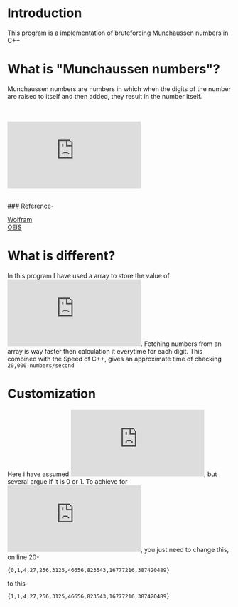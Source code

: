 # Introduction
This program is a implementation of bruteforcing Munchaussen numbers in C++


# What is "Munchaussen numbers"?
Munchaussen numbers are numbers in which when the digits of the number are raised to itself and then added, they result in the number itself.

<br><br>
![equation](https://latex.codecogs.com/svg.latex?%5Ccolor%7BTeal%7D3435%3D3%5E3&plus;4%5E4&plus;3%5E3&plus;5%5E5)

<br>
### Reference-

[Wolfram](https://www.google.com/url?sa=t&rct=j&q=&esrc=s&source=web&cd=&cad=rja&uact=8&ved=2ahUKEwjmvZXHnt3wAhVY4nMBHWTjBX0QFjABegQIAhAD&url=https%3A%2F%2Fmathworld.wolfram.com%2FMuenchhausenNumber.html&usg=AOvVaw2J5VTwGBNubm40heXrLEG7)
<br>
[OEIS](https://oeis.org/A046253)


# What is different?
In this program I have used a array to store the value of ![equation](https://latex.codecogs.com/svg.latex?%5Ccolor%7BTeal%7D0%5E0%2C%201%5E1%2C%20%5Ccdots%2C%209%5E9). Fetching numbers from an array is way faster then calculation it everytime for each digit.
This combined with the Speed of C++, gives an approximate time of checking `20,000 numbers/second` 

# Customization
Here i have assumed ![equation](https://latex.codecogs.com/svg.latex?%5Ccolor%7BTeal%7D0%5E0%3D0), but several argue if it is 0 or 1. 
To achieve for ![equation](https://latex.codecogs.com/svg.latex?%5Ccolor%7BTeal%7D0%5E0%3D1), you just need to change this, on line 20-

```
{0,1,4,27,256,3125,46656,823543,16777216,387420489}
```
to this-
```
{1,1,4,27,256,3125,46656,823543,16777216,387420489}

```
